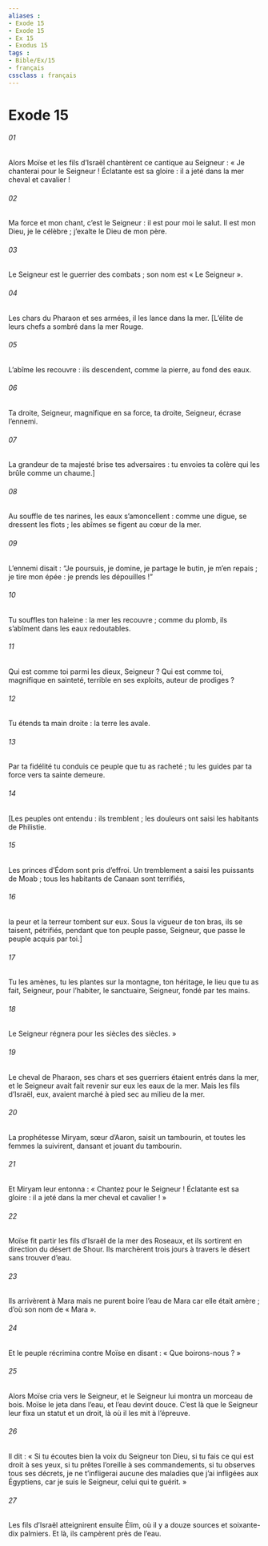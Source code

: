 ```yaml
---
aliases : 
- Exode 15
- Exode 15
- Ex 15
- Exodus 15
tags : 
- Bible/Ex/15
- français
cssclass : français
---
```


# Exode 15

###### 01
Alors Moïse et les fils d’Israël chantèrent ce cantique au Seigneur :
« Je chanterai pour le Seigneur ! Éclatante est sa gloire :
il a jeté dans la mer cheval et cavalier !
###### 02
Ma force et mon chant, c’est le Seigneur :
il est pour moi le salut.
Il est mon Dieu, je le célèbre ;
j’exalte le Dieu de mon père.
###### 03
Le Seigneur est le guerrier des combats ;
son nom est « Le Seigneur ».
###### 04
Les chars du Pharaon et ses armées, il les lance dans la mer.
[L’élite de leurs chefs a sombré dans la mer Rouge.
###### 05
L’abîme les recouvre :
ils descendent, comme la pierre, au fond des eaux.
###### 06
Ta droite, Seigneur, magnifique en sa force,
ta droite, Seigneur, écrase l’ennemi.
###### 07
La grandeur de ta majesté brise tes adversaires :
tu envoies ta colère qui les brûle comme un chaume.]
###### 08
Au souffle de tes narines, les eaux s’amoncellent :
comme une digue, se dressent les flots ;
les abîmes se figent au cœur de la mer.
###### 09
L’ennemi disait : “Je poursuis, je domine,
je partage le butin, je m’en repais ;
je tire mon épée : je prends les dépouilles !”
###### 10
Tu souffles ton haleine : la mer les recouvre ;
comme du plomb, ils s’abîment dans les eaux redoutables.
###### 11
Qui est comme toi parmi les dieux, Seigneur ?
Qui est comme toi, magnifique en sainteté,
terrible en ses exploits, auteur de prodiges ?
###### 12
Tu étends ta main droite : la terre les avale.
###### 13
Par ta fidélité tu conduis ce peuple que tu as racheté ;
tu les guides par ta force vers ta sainte demeure.
###### 14
[Les peuples ont entendu : ils tremblent ;
les douleurs ont saisi les habitants de Philistie.
###### 15
Les princes d’Édom sont pris d’effroi.
Un tremblement a saisi les puissants de Moab ;
tous les habitants de Canaan sont terrifiés,
###### 16
la peur et la terreur tombent sur eux.
Sous la vigueur de ton bras, ils se taisent, pétrifiés,
pendant que ton peuple passe, Seigneur,
que passe le peuple acquis par toi.]
###### 17
Tu les amènes, tu les plantes sur la montagne, ton héritage,
le lieu que tu as fait, Seigneur, pour l’habiter,
le sanctuaire, Seigneur, fondé par tes mains.
###### 18
Le Seigneur régnera pour les siècles des siècles. »
###### 19
Le cheval de Pharaon, ses chars et ses guerriers étaient entrés dans la mer, et le Seigneur avait fait revenir sur eux les eaux de la mer. Mais les fils d’Israël, eux, avaient marché à pied sec au milieu de la mer.
###### 20
La prophétesse Miryam, sœur d’Aaron, saisit un tambourin, et toutes les femmes la suivirent, dansant et jouant du tambourin.
###### 21
Et Miryam leur entonna :
« Chantez pour le Seigneur ! Éclatante est sa gloire :
il a jeté dans la mer cheval et cavalier ! »
###### 22
Moïse fit partir les fils d’Israël de la mer des Roseaux, et ils sortirent en direction du désert de Shour. Ils marchèrent trois jours à travers le désert sans trouver d’eau.
###### 23
Ils arrivèrent à Mara mais ne purent boire l’eau de Mara car elle était amère ; d’où son nom de « Mara ».
###### 24
Et le peuple récrimina contre Moïse en disant : « Que boirons-nous ? »
###### 25
Alors Moïse cria vers le Seigneur, et le Seigneur lui montra un morceau de bois. Moïse le jeta dans l’eau, et l’eau devint douce. C’est là que le Seigneur leur fixa un statut et un droit, là où il les mit à l’épreuve.
###### 26
Il dit : « Si tu écoutes bien la voix du Seigneur ton Dieu, si tu fais ce qui est droit à ses yeux, si tu prêtes l’oreille à ses commandements, si tu observes tous ses décrets, je ne t’infligerai aucune des maladies que j’ai infligées aux Égyptiens, car je suis le Seigneur, celui qui te guérit. »
###### 27
Les fils d’Israël atteignirent ensuite Élim, où il y a douze sources et soixante-dix palmiers. Et là, ils campèrent près de l’eau.
